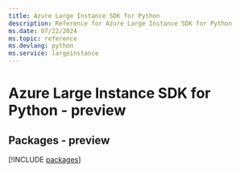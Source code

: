```yaml
---
title: Azure Large Instance SDK for Python
description: Reference for Azure Large Instance SDK for Python
ms.date: 07/22/2024
ms.topic: reference
ms.devlang: python
ms.service: largeinstance
---
```

# Azure Large Instance SDK for Python - preview
## Packages - preview
[!INCLUDE [packages](large-instance-index.md)]